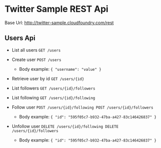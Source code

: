 Twitter Sample REST Api
=======================

Base Url: http://twitter-sample.cloudfoundry.com/rest


Users Api
---------

* List all users
	`GET /users`

* Create user
	`POST /users`
		
	* Body example:
		`{ "username": "value" }`
	
* Retrieve user by id
	`GET /users/{id}`
	
* List followers
	`GET /users/{id}/followers`
	
* List following
	`GET /users/{id}/following`
	
* Follow user
	`POST /users/{id}/following
	POST /users/{id}/followers`
	
	* Body example:
		`{ "id": "595f05c7-b932-47ba-a427-83c146426837" }`
		
* Unfollow user
	`DELETE /users/{id}/following
	DELETE /users/{id}/followers`
	
	* Body example:
		`{ "id": "595f05c7-b932-47ba-a427-83c146426837" }`
		

